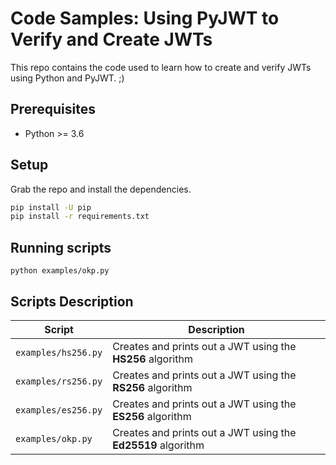 # Code Samples: Using PyJWT to Verify and Create JWTs

This repo contains the code used to learn how to create and verify JWTs using Python and PyJWT. ;)

## Prerequisites

- Python >= 3.6

## Setup

Grab the repo and install the dependencies.

```bash
pip install -U pip
pip install -r requirements.txt
```

## Running scripts

```console
python examples/okp.py
```

## Scripts Description

| Script | Description |
| ------ | ----------- |
| `examples/hs256.py` | Creates and prints out a JWT using the **HS256** algorithm |
| `examples/rs256.py` | Creates and prints out a JWT using the **RS256** algorithm |
| `examples/es256.py` | Creates and prints out a JWT using the **ES256** algorithm |
| `examples/okp.py` | Creates and prints out a JWT using the **Ed25519** algorithm |
